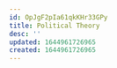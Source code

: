 ```yaml
---
id: OpJgF2pIa61qkKHr33GPy
title: Political Theory
desc: ''
updated: 1644961726965
created: 1644961726965
---
```



